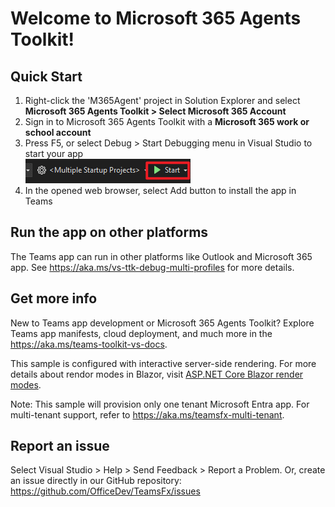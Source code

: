 # Welcome to Microsoft 365 Agents Toolkit!

## Quick Start

1. Right-click the 'M365Agent' project in Solution Explorer and select **Microsoft 365 Agents Toolkit > Select Microsoft 365 Account**
2. Sign in to Microsoft 365 Agents Toolkit with a **Microsoft 365 work or school account**
3. Press F5, or select Debug > Start Debugging menu in Visual Studio to start your app
</br>![image](https://raw.githubusercontent.com/OfficeDev/TeamsFx/dev/docs/images/visualstudio/debug/debug-button.png)
4. In the opened web browser, select Add button to install the app in Teams

## Run the app on other platforms

The Teams app can run in other platforms like Outlook and Microsoft 365 app. See https://aka.ms/vs-ttk-debug-multi-profiles for more details.

## Get more info

New to Teams app development or Microsoft 365 Agents Toolkit? Explore Teams app manifests, cloud deployment, and much more in the https://aka.ms/teams-toolkit-vs-docs.

This sample is configured with interactive server-side rendering. For more details about rendor modes in Blazor, visit [ASP.NET Core Blazor render modes](https://learn.microsoft.com/aspnet/core/blazor/components/render-modes).

Note: This sample will provision only one tenant Microsoft Entra app.
For multi-tenant support, refer to https://aka.ms/teamsfx-multi-tenant.

## Report an issue

Select Visual Studio > Help > Send Feedback > Report a Problem. 
Or, create an issue directly in our GitHub repository:
https://github.com/OfficeDev/TeamsFx/issues